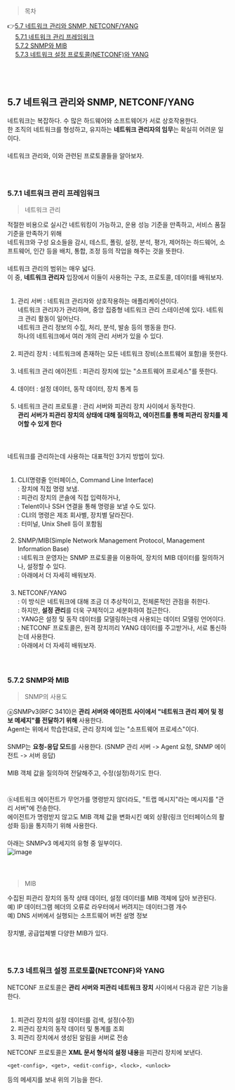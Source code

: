 > 목차

👉[5.7 네트워크 관리와 SNMP, NETCONF/YANG](#57-네트워크-관리와-SNMP-NETCONFYANG)　   
　   [5.7.1 네트워크 관리 프레임워크](#571-네트워크-관리-프레임워크)　   　   
　   [5.7.2 SNMP와 MIB](#572-SNMP와-MIB)　   　   
　   [5.7.3 네트워크 설정 프로토콜(NETCONF)와 YANG](#573-네트워크-설정-프로토콜NETCONF와-YANG)　   　   
  
　   
　   

## 5.7 네트워크 관리와 SNMP, NETCONF/YANG

네트워크는 복잡하다. 수 많은 하드웨어와 소프트웨어가 서로 상호작용한다.　   
한 조직의 네트워크를 형성하고, 유지하는 **네트워크 관리자의 임무**는 확실히 어려운 일이다.　   
　   
네트워크 관리와, 이와 관련된 프로토콜들을 알아보자.　   
　   
　   
### 5.7.1 네트워크 관리 프레임워크

> 네트워크 관리

적절한 비용으로 실시간 네트워킹이 가능하고, 운용 성능 기준을 만족하고, 서비스 품질 기준을 만족하기 위해　   
네트워크와 구성 요소들을 감시, 테스트, 폴링, 설정, 분석, 평가, 제어하는 하드웨어, 소프트웨어, 인간 등을
배치, 통합, 조정 등의 작업을 해주는 것을 뜻한다.　   
　   
네트워크 관리의 범위는 매우 넓다. 　   
이 중, **네트워크 관리자** 입장에서 이들이 사용하는 구조, 프로토콜, 데이터를 배워보자.　   
　   
1) 관리 서버 : 네트워크 관리자와 상호작용하는 애플리케이션이다.　   
네트워크 관리자가 관리하며, 중앙 집중형 네트워크 관리 스테이션에 있다. 네트워크 관리 활동이 일어난다.　   
네트워크 관리 정보의 수집, 처리, 분석, 발송 등의 행동을 한다.　   　   
하나의 네트워크에서 여러 개의 관리 서버가 있을 수 있다.　   　   
　   
2) 피관리 장치 : 네트워크에 존재하는 모든 네트워크 장비(소프트웨어 포함)을 뜻한다.　   
　   　   
3) 네트워크 관리 에이전트 : 피관리 장치에 있는 "소프트웨어 프로세스"를 뜻한다.　   
　   
4) 데이터 : 설정 데이터, 동작 데이터, 장치 통계 등　   
　   
5) 네트워크 관리 프로토콜 : 관리 서버와 피관리 장치 사이에서 동작한다.　   
**관리 서버가 피관리 장치의 상태에 대해 질의하고, 에이전트를 통해 피관리 장치를 제어할 수 있게 한다**　   

    
　   
　   
네트워크를 관리하는데 사용하는 대표적인 3가지 방법이 있다.　   
　   
1) CLI(명령줄 인터페이스, Command Line Interface)　   
   : 장치에 직접 명령 보냄.　   
   : 피관리 장치의 콘솔에 직접 입력하거나,　   
   : Telent이나 SSH 연결을 통해 명령을 보낼 수도 있다.　   
   : CLI의 명령은 제조 회사별, 장치별 달라진다.　   
   : 터미널, Unix Shell 등이 포함됨　   
   　   
2) SNMP/MIB(Simple Network Management Protocol, Management Information Base)　   
   : 네트워크 운영자는 SNMP 프로토콜을 이용하여, 장치의 MIB 데이터를 질의하거나, 설정할 수 있다.　   
   : 아래에서 더 자세히 배워보자.　   
　   　   
3) NETCONF/YANG　   
   : 이 방식은 네트워크에 대해 조금 더 추상적이고, 전체론적인 관점을 취한다.　   
   : 하지만, **설정 관리**를 더욱 구체적이고 세분화하여 접근한다.　   
   : YANG은 설정 및 동작 데이터를 모델링하는데 사용되는 데이터 모델링 언어이다.　   
   : NETCONF 프로토콜은, 원격 장치끼리 YANG 데이터를 주고받거나, 서로 통신하는데 사용한다.　   
   : 아래에서 더 자세히 배워보자.　   

    
　   
### 5.7.2 SNMP와 MIB

> SNMP의 사용도

ⓐSNMPv3(RFC 3410)은 **관리 서버와 에이전트 사이에서 "네트워크 관리 제어 및 정보 메세지"를 전달하기 위해** 사용한다.　   
Agent는 위에서 학습한대로, 관리 장치에 있는 "소프트웨어 프로세스"이다.　   
　   
SNMP는 **요청-응답 모드**를 사용한다. (SNMP 관리 서버 -> Agent 요청, SNMP 에이전트 -> 서버 응답)　   
　   
MIB 객체 값을 질의하여 전달해주고, 수정(설정)하기도 한다. 　   
　   　   
　   
ⓑ네트워크 에이전트가 무언가를 명령받지 않더라도, "트랩 메시지"라는 메시지를 "관리 서버"에 전송한다.　   
에이전트가 명령받지 않고도 MIB 객체 값을 변화시킨 예외 상황(링크 인터페이스의 활성화 등)을 통지하기 위해 사용한다.　   
　   
아래는 SNMPv3 메세지의 유형 중 일부이다.　   
![image](https://github.com/inpink/CS_Networking_Study/assets/108166692/71be67d5-6a5a-4274-a951-a7acd54732c2)　   
　   
　   
> MIB

수집된 피관리 장치의 동작 상태 데이터, 설정 데이터를 MIB 객체에 담아 보관된다.　   
예) IP 데이터그램 헤더의 오류로 라우터에서 버려지는 데이터그램 개수 　   
예) DNS 서버에서 실행되는 소프트웨어 버전 설명 정보　   
　   
장치별, 공급업체별 다양한 MIB가 있다.　   
　   
　   
### 5.7.3 네트워크 설정 프로토콜(NETCONF)와 YANG

NETCONF 프로토콜은 **관리 서버와 피관리 네트워크 장치** 사이에서 다음과 같은 기능을 한다.　   
　   
1) 피관리 장치의 설정 데이터를 검색, 설정(수정)　   
2) 피관리 장치의 동작 데이터 및 통계를 조회　   
3) 피관리 장치에서 생성된 알림을 서버로 전송　   


NETCONF 프로토콜은 **XML 문서 형식의 설정 내용**을 피관리 장치에 보낸다.　   

~~~
<get-config>, <get>, <edit-config>, <lock>, <unlock>
~~~
등의 메세지를 보내 위의 기능을 한다.　   
